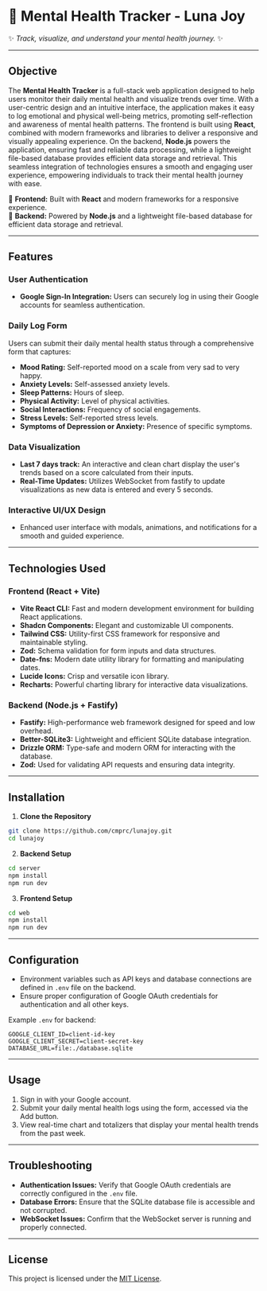 # 🌙 Mental Health Tracker - Luna Joy

✨ _Track, visualize, and understand your mental health journey._ ✨

---

## Objective

The **Mental Health Tracker** is a full-stack web application designed to help users monitor their daily mental health and visualize trends over time. With a user-centric design and an intuitive interface, the application makes it easy to log emotional and physical well-being metrics, promoting self-reflection and awareness of mental health patterns.
The frontend is built using **React**, combined with modern frameworks and libraries to deliver a responsive and visually appealing experience. On the backend, **Node.js** powers the application, ensuring fast and reliable data processing, while a lightweight file-based database provides efficient data storage and retrieval. This seamless integration of technologies ensures a smooth and engaging user experience, empowering individuals to track their mental health journey with ease.

🚀 **Frontend:** Built with **React** and modern frameworks for a responsive experience.  
💾 **Backend:** Powered by **Node.js** and a lightweight file-based database for efficient data storage and retrieval.

---

## Features

### User Authentication

- **Google Sign-In Integration:** Users can securely log in using their Google accounts for seamless authentication.

### Daily Log Form

Users can submit their daily mental health status through a comprehensive form that captures:

- **Mood Rating:** Self-reported mood on a scale from very sad to very happy.
- **Anxiety Levels:** Self-assessed anxiety levels.
- **Sleep Patterns:** Hours of sleep.
- **Physical Activity:** Level of physical activities.
- **Social Interactions:** Frequency of social engagements.
- **Stress Levels:** Self-reported stress levels.
- **Symptoms of Depression or Anxiety:** Presence of specific symptoms.

### Data Visualization

- **Last 7 days track:** An interactive and clean chart display the user's trends based on a score calculated from their inputs.
- **Real-Time Updates:** Utilizes WebSocket from fastify to update visualizations as new data is entered and every 5 seconds.

### Interactive UI/UX Design

- Enhanced user interface with modals, animations, and notifications for a smooth and guided experience.

---

## Technologies Used

### **Frontend (React + Vite)**

- **Vite React CLI:** Fast and modern development environment for building React applications.
- **Shadcn Components:** Elegant and customizable UI components.
- **Tailwind CSS:** Utility-first CSS framework for responsive and maintainable styling.
- **Zod:** Schema validation for form inputs and data structures.
- **Date-fns:** Modern date utility library for formatting and manipulating dates.
- **Lucide Icons:** Crisp and versatile icon library.
- **Recharts:** Powerful charting library for interactive data visualizations.

### **Backend (Node.js + Fastify)**

- **Fastify:** High-performance web framework designed for speed and low overhead.
- **Better-SQLite3:** Lightweight and efficient SQLite database integration.
- **Drizzle ORM:** Type-safe and modern ORM for interacting with the database.
- **Zod:** Used for validating API requests and ensuring data integrity.

---

## Installation

1. **Clone the Repository**

```bash
git clone https://github.com/cmprc/lunajoy.git
cd lunajoy
```

2. **Backend Setup**

```bash
cd server
npm install
npm run dev
```

3. **Frontend Setup**

```bash
cd web
npm install
npm run dev
```

---

## Configuration

- Environment variables such as API keys and database connections are defined in `.env` file on the backend.
- Ensure proper configuration of Google OAuth credentials for authentication and all other keys.

Example `.env` for backend:

```env
GOOGLE_CLIENT_ID=client-id-key
GOOGLE_CLIENT_SECRET=client-secret-key
DATABASE_URL=file:./database.sqlite
```

---

## Usage

1. Sign in with your Google account.
2. Submit your daily mental health logs using the form, accessed via the Add button.
3. View real-time chart and totalizers that display your mental health trends from the past week.

---

## Troubleshooting

- **Authentication Issues:** Verify that Google OAuth credentials are correctly configured in the `.env` file.
- **Database Errors:** Ensure that the SQLite database file is accessible and not corrupted.
- **WebSocket Issues:** Confirm that the WebSocket server is running and properly connected.

---

## License

This project is licensed under the [MIT License](LICENSE).
